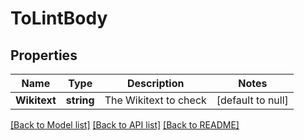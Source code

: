 # ToLintBody

## Properties
Name | Type | Description | Notes
------------ | ------------- | ------------- | -------------
**Wikitext** | **string** | The Wikitext to check | [default to null]

[[Back to Model list]](../README.md#documentation-for-models) [[Back to API list]](../README.md#documentation-for-api-endpoints) [[Back to README]](../README.md)

